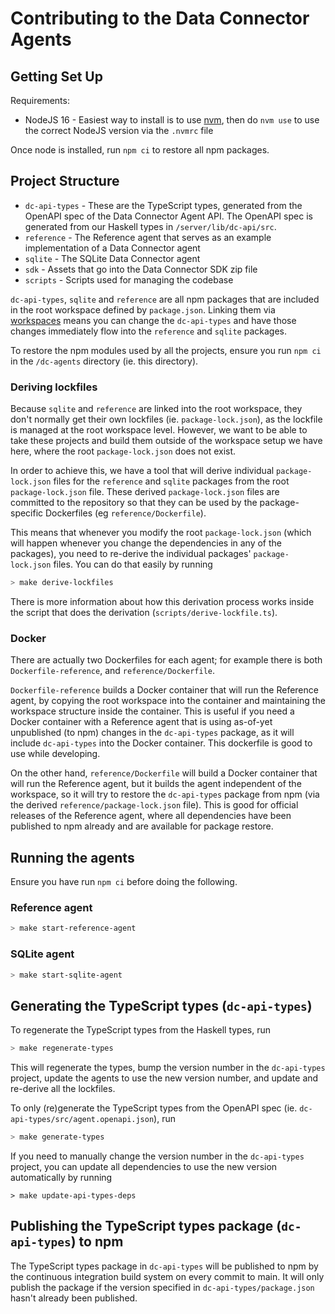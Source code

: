 # Contributing to the Data Connector Agents

## Getting Set Up
Requirements:
- NodeJS 16 - Easiest way to install is to use [nvm](https://github.com/nvm-sh/nvm), then do `nvm use` to use the correct NodeJS version via the `.nvmrc` file

Once node is installed, run `npm ci` to restore all npm packages.

## Project Structure
- `dc-api-types` - These are the TypeScript types, generated from the OpenAPI spec of the Data Connector Agent API. The OpenAPI spec is generated from our Haskell types in `/server/lib/dc-api/src`.
- `reference` - The Reference agent that serves as an example implementation of a Data Connector agent
- `sqlite` - The SQLite Data Connector agent
- `sdk` - Assets that go into the Data Connector SDK zip file
- `scripts` - Scripts used for managing the codebase

`dc-api-types`, `sqlite` and `reference` are all npm packages that are included in the root workspace defined by `package.json`. Linking them via [workspaces](https://docs.npmjs.com/cli/v7/using-npm/workspaces) means you can change the `dc-api-types` and have those changes immediately flow into the `reference` and `sqlite` packages.

To restore the npm modules used by all the projects, ensure you run `npm ci` in the `/dc-agents` directory (ie. this directory).

### Deriving lockfiles
Because `sqlite` and `reference` are linked into the root workspace, they don't normally get their own lockfiles (ie. `package-lock.json`), as the lockfile is managed at the root workspace level. However, we want to be able to take these projects and build them outside of the workspace setup we have here, where the root `package-lock.json` does not exist.

In order to achieve this, we have a tool that will derive individual `package-lock.json` files for the `reference` and `sqlite` packages from the root `package-lock.json` file. These derived `package-lock.json` files are committed to the repository so that they can be used by the package-specific Dockerfiles (eg `reference/Dockerfile`).

This means that whenever you modify the root `package-lock.json` (which will happen whenever you change the dependencies in any of the packages), you need to re-derive the individual packages' `package-lock.json` files. You can do that easily by running

```bash
> make derive-lockfiles
```

There is more information about how this derivation process works inside the script that does the derivation (`scripts/derive-lockfile.ts`).

### Docker
There are actually two Dockerfiles for each agent; for example there is both `Dockerfile-reference`, and `reference/Dockerfile`.

`Dockerfile-reference` builds a Docker container that will run the Reference agent, by copying the root workspace into the container and maintaining the workspace structure inside the container. This is useful if you need a Docker container with a Reference agent that is using as-of-yet unpublished (to npm) changes in the `dc-api-types` package, as it will include `dc-api-types` into the Docker container. This dockerfile is good to use while developing.

On the other hand, `reference/Dockerfile` will build a Docker container that will run the Reference agent, but it builds the agent independent of the workspace, so it will try to restore the `dc-api-types` package from npm (via the derived `reference/package-lock.json` file). This is good for official releases of the Reference agent, where all dependencies have been published to npm already and are available for package restore.

## Running the agents
Ensure you have run `npm ci` before doing the following.

### Reference agent
```bash
> make start-reference-agent
```

### SQLite agent
```bash
> make start-sqlite-agent
```

## Generating the TypeScript types (`dc-api-types`)
To regenerate the TypeScript types from the Haskell types, run

```bash
> make regenerate-types
```
This will regenerate the types, bump the version number in the `dc-api-types` project, update the agents to use the new version number, and update and re-derive all the lockfiles.

To only (re)generate the TypeScript types from the OpenAPI spec (ie. `dc-api-types/src/agent.openapi.json`), run

```bash
> make generate-types
```

If you need to manually change the version number in the `dc-api-types` project, you can update all dependencies to use the new version automatically by running

```
> make update-api-types-deps
```

## Publishing the TypeScript types package (`dc-api-types`) to npm
The TypeScript types package in `dc-api-types` will be published to npm by the continuous integration build system on every commit to main. It will only publish the package if the version specified in `dc-api-types/package.json` hasn't already been published.
